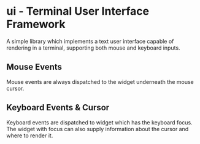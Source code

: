 # ui - Terminal User Interface Framework

A simple library which implements a text user interface capable of rendering in a terminal, supporting both mouse and keyboard inputs. 

## Mouse Events

Mouse events are always dispatched to the widget underneath the mouse cursor. 

## Keyboard Events & Cursor

Keyboard events are dispatched to widget which has the keyboard focus. The widget with focus can also supply information about the cursor and where to render it. 

